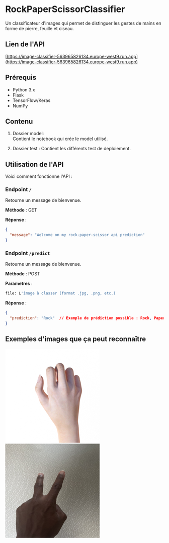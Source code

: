 # RockPaperScissorClassifier

Un classificateur d'images qui permet de distinguer les gestes de mains en forme de pierre, feuille et ciseau.



## Lien de l'API

[https://image-classifier-563965826134.europe-west9.run.app](https://image-classifier-563965826134.europe-west9.run.app)

## Prérequis

- Python 3.x
- Flask
- TensorFlow/Keras
- NumPy

## Contenu

1. Dossier model:  
   Contient le notebook qui crée le model utilisé.

2. Dossier test :
    Contient les différents test de deploiement.

## Utilisation de l'API

Voici comment fonctionne l'API :

### Endpoint `/`

Retourne un message de bienvenue.

**Méthode** : GET

**Réponse** :
```json
{
  "message": "Welcome on my rock-paper-scissor api prediction"
}
```
### Endpoint `/predict`

Retourne un message de bienvenue.

**Méthode** : POST

**Parametres** : 
```bash
file: L'image à classer (format .jpg, .png, etc.)
```


**Réponse** :
```json
{
  "prediction": "Rock"  // Exemple de prédiction possible : Rock, Paper, Scissor
}
```

## Exemples d'images que ça peut reconnaître

![rock](images/from_training/rock.png)
<img src="images/not_from_training/ciseau.jpg" alt="Ciseau" width="300" height="300">
